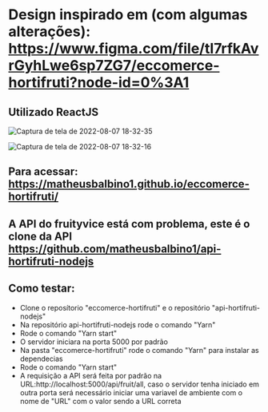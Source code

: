 # Design  inspirado em (com algumas alterações): https://www.figma.com/file/tl7rfkAvrGyhLwe6sp7ZG7/eccomerce-hortifruti?node-id=0%3A1
## Utilizado ReactJS
![Captura de tela de 2022-08-07 18-32-35](https://user-images.githubusercontent.com/96322427/183311737-93cc40b4-1942-4b30-b646-eade43d7afb6.png)

![Captura de tela de 2022-08-07 18-32-16](https://user-images.githubusercontent.com/96322427/183311780-0c406c08-f7a1-46f2-8400-329bcf52f01f.png)

## Para acessar: https://matheusbalbino1.github.io/eccomerce-hortifruti/
## A API do fruityvice está com problema, este é o clone da API https://github.com/matheusbalbino1/api-hortifruti-nodejs

## Como testar:

 - Clone o reposítorio "eccomerce-hortifruti" e o repositório "api-hortifruti-nodejs"
 - Na repositório api-hortifruti-nodejs rode o comando "Yarn"
 - Rode o comando "Yarn start"
 - O servidor iniciara na porta 5000 por padrão
 - Na pasta "eccomerce-hortifruti" rode o comando "Yarn" para instalar as dependecias
 - Rode o comando "Yarn start"
 - A requisição a API será feita por padrão na URL:http://localhost:5000/api/fruit/all, caso o servidor tenha iniciado em outra porta será necessário iniciar uma variavel de ambiente com o nome de "URL" com o valor sendo a URL correta
